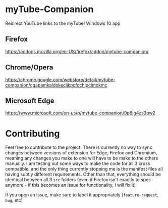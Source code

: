 # myTube-Companion
Redirect YouTube links to the myTube! Windows 10 app

## Firefox 

https://addons.mozilla.org/en-US/firefox/addon/mytube-companion/

## Chrome/Opera 

https://chrome.google.com/webstore/detail/mytube-companion/cgapamkaldokecljkpcfcchlpclmokmc
 
 
 ## Microsoft Edge

https://www.microsoft.com/en-us/p/mytube-companion/9p8jg4zs3pw2

# Contributing
 Feel free to contribute to the project. There is currently no way to sync changes between versions of extension for Edge, Firefox and Chromium, meaning any changes you make to one will have to be make to the others manually. I am testing out some ways to make the code for all 3 cross compatible, and the only thing currently stopping me is the manifest files all having subtly different requirements. Other than that, everything should be identical between all 3 `src` folders (even if Firefox isn't exactly to spec anymore - if this becomes an issue for functionality, I will fix it)
 
 If you open an issue, make sure to label it appropriately (`feature-request`, `bug`, etc)
